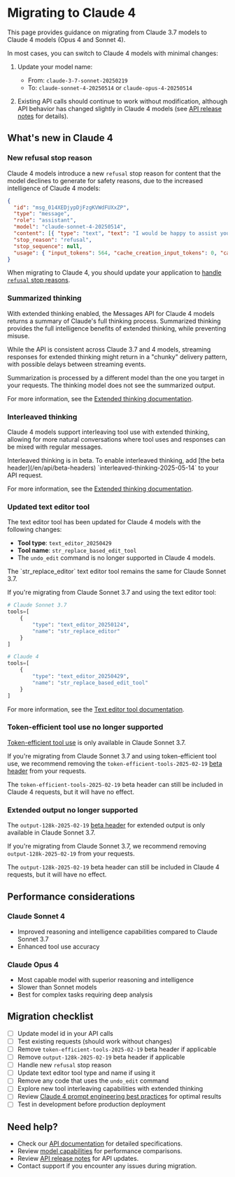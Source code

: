 # Migrating to Claude 4

This page provides guidance on migrating from Claude 3.7 models to Claude 4 models (Opus 4 and Sonnet 4).

In most cases, you can switch to Claude 4 models with minimal changes:

1. Update your model name:
   - From: `claude-3-7-sonnet-20250219`
   - To: `claude-sonnet-4-20250514` or `claude-opus-4-20250514`

2. Existing API calls should continue to work without modification, although API behavior has changed slightly in Claude 4 models (see [API release notes](/en/release-notes/api) for details).

## What's new in Claude 4

### New refusal stop reason

Claude 4 models introduce a new `refusal` stop reason for content that the model declines to generate for safety reasons, due to the increased intelligence of Claude 4 models:

```json
{
  "id": "msg_014XEDjypDjFzgKVWdFUXxZP",
  "type": "message",
  "role": "assistant",
  "model": "claude-sonnet-4-20250514",
  "content": [{ "type": "text", "text": "I would be happy to assist you. You can " }],
  "stop_reason": "refusal",
  "stop_sequence": null,
  "usage": { "input_tokens": 564, "cache_creation_input_tokens": 0, "cache_read_input_tokens": 0, "output_tokens": 22 }
}
```

When migrating to Claude 4, you should update your application to [handle `refusal` stop reasons](/en/docs/test-and-evaluate/strengthen-guardrails/handle-streaming-refusals).

### Summarized thinking

With extended thinking enabled, the Messages API for Claude 4 models returns a summary of Claude's full thinking process. Summarized thinking provides the full intelligence benefits of extended thinking, while preventing misuse.

While the API is consistent across Claude 3.7 and 4 models, streaming responses for extended thinking might return in a "chunky" delivery pattern, with possible delays between streaming events.

<Note>
  Summarization is processed by a different model than the one you target in your requests. The thinking model does not see the summarized output.
</Note>

For more information, see the [Extended thinking documentation](/en/docs/build-with-claude/extended-thinking#summarized-thinking).

### Interleaved thinking

Claude 4 models support interleaving tool use with extended thinking, allowing for more natural conversations where tool uses and responses can be mixed with regular messages.

<Note>
  Interleaved thinking is in beta. To enable interleaved thinking, add [the beta header](/en/api/beta-headers) `interleaved-thinking-2025-05-14` to your API request.
</Note>

For more information, see the [Extended thinking documentation](/en/docs/build-with-claude/extended-thinking#interleaved-thinking).

### Updated text editor tool

The text editor tool has been updated for Claude 4 models with the following changes:

- **Tool type**: `text_editor_20250429`
- **Tool name**: `str_replace_based_edit_tool`
- The `undo_edit` command is no longer supported in Claude 4 models.

<Note>
  The `str_replace_editor` text editor tool remains the same for Claude Sonnet 3.7.
</Note>

If you're migrating from Claude Sonnet 3.7 and using the text editor tool:

```python
# Claude Sonnet 3.7
tools=[
    {
        "type": "text_editor_20250124",
        "name": "str_replace_editor"
    }
]

# Claude 4
tools=[
    {
        "type": "text_editor_20250429",
        "name": "str_replace_based_edit_tool"
    }
]
```

For more information, see the [Text editor tool documentation](/en/docs/agents-and-tools/tool-use/text-editor-tool).

### Token-efficient tool use no longer supported

[Token-efficient tool use](/en/docs/agents-and-tools/tool-use/token-efficient-tool-use) is only available in Claude Sonnet 3.7.

If you're migrating from Claude Sonnet 3.7 and using token-efficient tool use, we recommend removing the `token-efficient-tools-2025-02-19` [beta header](/en/api/beta-headers) from your requests.

The `token-efficient-tools-2025-02-19` beta header can still be included in Claude 4 requests, but it will have no effect.

### Extended output no longer supported

The `output-128k-2025-02-19` [beta header](/en/api/beta-headers) for extended output is only available in Claude Sonnet 3.7.

If you're migrating from Claude Sonnet 3.7, we recommend removing `output-128k-2025-02-19` from your requests.

The `output-128k-2025-02-19` beta header can still be included in Claude 4 requests, but it will have no effect.

## Performance considerations

### Claude Sonnet 4

- Improved reasoning and intelligence capabilities compared to Claude Sonnet 3.7
- Enhanced tool use accuracy

### Claude Opus 4

- Most capable model with superior reasoning and intelligence
- Slower than Sonnet models
- Best for complex tasks requiring deep analysis

## Migration checklist

- [ ] Update model id in your API calls
- [ ] Test existing requests (should work without changes)
- [ ] Remove `token-efficient-tools-2025-02-19` beta header if applicable
- [ ] Remove `output-128k-2025-02-19` beta header if applicable
- [ ] Handle new `refusal` stop reason
- [ ] Update text editor tool type and name if using it
- [ ] Remove any code that uses the `undo_edit` command
- [ ] Explore new tool interleaving capabilities with extended thinking
- [ ] Review [Claude 4 prompt engineering best practices](/en/docs/build-with-claude/prompt-engineering/claude-4-best-practices) for optimal results
- [ ] Test in development before production deployment

## Need help?

- Check our [API documentation](/en/api/overview) for detailed specifications.
- Review [model capabilities](/en/docs/about-claude/models/overview) for performance comparisons.
- Review [API release notes](/en/release-notes/api) for API updates.
- Contact support if you encounter any issues during migration.
